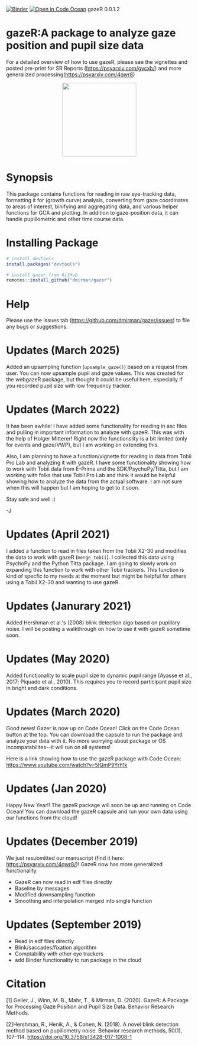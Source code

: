 [![Binder](https://mybinder.org/badge_logo.svg)](https://mybinder.org/v2/gh/dmirman/gazer/master?urlpath=rstudio)
[![Open in Code Ocean](https://codeocean.com/codeocean-assets/badge/open-in-code-ocean.svg)](https://codeocean.com/capsule/4600160/tree/v1)
gazeR 0.0.1.2


# gazeR:A package to analyze gaze position and pupil size data

For a detailed overview of how to use gazeR, please see the vignettes and posted pre-print for SR Reports (https://psyarxiv.com/gvcxb/) and more generalized processing(https://psyarxiv.com/4qwr8)

<p align="center"><img src="https://user-images.githubusercontent.com/18429968/46034046-472caa80-c0c5-11e8-89c3-ff3f463a1868.jpeg" height="200px" width="200px" />
 
# Synopsis

This package contains functions for reading in raw eye-tracking data, formatting it for (growth curve) analysis, converting from gaze coordinates to areas of interest, binifying and aggregating data, and various helper functions for GCA and plotting. In addition to gaze-position data, it can handle pupillometric and other time course data.

# Installing Package

``` r
# install devtools
install.packages("devtools")

# install gazer from GitHub
remotes::install_github("dmirman/gazer")
``` 

# Help
  
Please use the issues tab (https://github.com/dmirman/gazer/issues) to file any bugs or suggestions.
 
# Updates (March 2025)

Added an upsampling function (`upsample_gaze()`) based on a request from user. You can now upsample pupil and gaze values. This was created for the webgazeR package, but thought it could be useful here, especially if you recorded pupil size with low frequency tracker. 

# Updates (March 2022)
 
It has been awhile! I have added some functionality for reading in asc files and pulling in important information to analyze with gazeR. This was with the help of Holger Mitterer! Right now the functionslity is a bit limited (only for events and gaze/VWP), but I am working on extending this. 
 
Also, I am planning to have a function/vignette for reading in data from Tobii Pro Lab and analyzing it with gazeR. I have some functionality showing how to work with Tobii data from E-Prime and the SDK/PsychoPy/Titta, but I am working with folks that use Tobii Pro Lab and think it would be helpful showing how to analyze the data from the actual software. I am not sure when this will happen but I am hoping to get to it soon. 
 
Stay safe and well :)
 
-J 
  
# Updates (April 2021)

I added a function to read in files taken from the Tobii X2-30 and modifies the data to work with gazeR (`merge_tobii`). I collected this data using PsychoPy and the Python Titta package. I am going to slowly work on expanding this function to work with other Tobii trackers. This function is kind of specfic to my needs at the moment but might be helpful for others using a Tobii X2-30 and wanting to use gazeR. 

# Updates (Janurary 2021)

Added Hershman et al.'s (2008) blink detection algo based on pupillary noise. I will be posting a walkthrough on how to use it with gazeR sometime soon. 

# Updates (May 2020)

Added functionality to scale pupil size to dynamic pupil range (Ayasse et al., 2017; Piquado et al., 2010). This requires you to record participant pupil size in bright and dark conditions. 

# Updates (March 2020)

Good news! Gazer is now up on Code Ocean! Click on the Code Ocean button at the top. You can download the capsule to run the package and analyze your data with it. No more worrying about package or OS incompatabilites--it will run on all systems! 

Here is a link showing how to use the gazeR package with Code Ocean: https://www.youtube.com/watch?v=5IQmP9Yrh1k
  
# Updates (Jan 2020)

Happy New Year!! The gazeR package will soon be up and running on Code Ocean! You can download the gazeR capsule and run your own data using our functions from the cloud! 

# Updates (December 2019)
  
 We just resubmitted our manuscript (find it here: https://psyarxiv.com/4qwr8/)! GazeR now has more generalized functionality. 
 
- GazeR can now read in edf files directly
- Baseline by messages
- Modified downsampling function
- Smoothing and interpolation merged into single function

# Updates (September 2019)

- Read in edf files directly 
- Blink/saccades/fixation algorithm 
- Comptability with other eye trackers
- add Binder functionality to run package in the cloud


# Citation
[1] Geller, J., Winn, M. B., Mahr, T., & Mirman, D. (2020). GazeR: A Package for Processing Gaze Position and Pupil Size Data. Behavior Research Methods. 

[2]Hershman, R., Henik, A., & Cohen, N. (2018). A novel blink detection method based on pupillometry noise. Behavior research methods, 50(1), 107–114. https://doi.org/10.3758/s13428-017-1008-1
